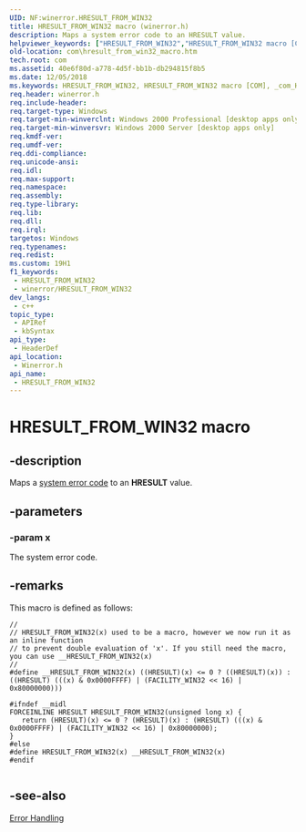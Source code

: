 ```yaml
---
UID: NF:winerror.HRESULT_FROM_WIN32
title: HRESULT_FROM_WIN32 macro (winerror.h)
description: Maps a system error code to an HRESULT value.
helpviewer_keywords: ["HRESULT_FROM_WIN32","HRESULT_FROM_WIN32 macro [COM]","_com_HRESULT_FROM_WIN32","com.hresult_from_win32","com.hresult_from_win32_macro","winerror/HRESULT_FROM_WIN32"]
old-location: com\hresult_from_win32_macro.htm
tech.root: com
ms.assetid: 40e6f80d-a778-4d5f-bb1b-db294815f8b5
ms.date: 12/05/2018
ms.keywords: HRESULT_FROM_WIN32, HRESULT_FROM_WIN32 macro [COM], _com_HRESULT_FROM_WIN32, com.hresult_from_win32, com.hresult_from_win32_macro, winerror/HRESULT_FROM_WIN32
req.header: winerror.h
req.include-header: 
req.target-type: Windows
req.target-min-winverclnt: Windows 2000 Professional [desktop apps only]
req.target-min-winversvr: Windows 2000 Server [desktop apps only]
req.kmdf-ver: 
req.umdf-ver: 
req.ddi-compliance: 
req.unicode-ansi: 
req.idl: 
req.max-support: 
req.namespace: 
req.assembly: 
req.type-library: 
req.lib: 
req.dll: 
req.irql: 
targetos: Windows
req.typenames: 
req.redist: 
ms.custom: 19H1
f1_keywords:
 - HRESULT_FROM_WIN32
 - winerror/HRESULT_FROM_WIN32
dev_langs:
 - c++
topic_type:
 - APIRef
 - kbSyntax
api_type:
 - HeaderDef
api_location:
 - Winerror.h
api_name:
 - HRESULT_FROM_WIN32
---
```


# HRESULT_FROM_WIN32 macro


## -description

Maps a <a href="/windows/desktop/Debug/system-error-codes">system error code</a> to an <b>HRESULT</b> value.

## -parameters

### -param x

The system error code.

## -remarks

This macro is defined as follows:


``` syntax
//
// HRESULT_FROM_WIN32(x) used to be a macro, however we now run it as an inline function
// to prevent double evaluation of 'x'. If you still need the macro, you can use __HRESULT_FROM_WIN32(x)
//
#define __HRESULT_FROM_WIN32(x) ((HRESULT)(x) <= 0 ? ((HRESULT)(x)) : ((HRESULT) (((x) & 0x0000FFFF) | (FACILITY_WIN32 << 16) | 0x80000000)))

#ifndef __midl
FORCEINLINE HRESULT HRESULT_FROM_WIN32(unsigned long x) { 
   return (HRESULT)(x) <= 0 ? (HRESULT)(x) : (HRESULT) (((x) & 0x0000FFFF) | (FACILITY_WIN32 << 16) | 0x80000000);
}
#else
#define HRESULT_FROM_WIN32(x) __HRESULT_FROM_WIN32(x)
#endif


```


## -see-also

<a href="/windows/desktop/com/error-handling-in-com">Error Handling</a>

